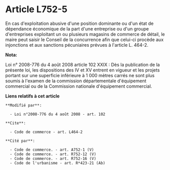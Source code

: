 # Article L752-5

En cas d'exploitation abusive d'une position dominante ou d'un état de dépendance économique de la part d'une entreprise ou
d'un groupe d'entreprises exploitant un ou plusieurs magasins de commerce de détail, le maire peut saisir le Conseil de la
concurrence afin que celui-ci procède aux injonctions et aux sanctions pécuniaires prévues à l'article L. 464-2.

**Nota:**

Loi n° 2008-776 du 4 août 2008 article 102 XXIX : Dès la publication de la présente loi, les dispositions des IV et XV
entrent en vigueur et les projets portant sur une superficie inférieure à 1 000 mètres carrés ne sont plus soumis à l'examen
de la commission départementale d'équipement commercial ou de la Commission nationale d'équipement commercial.

**Liens relatifs à cet article**

	**Modifié par**:

	  - Loi n°2008-776 du 4 août 2008 - art. 102

	**Cite**:

	  - Code de commerce - art. L464-2

	**Cité par**:

	  - Code de commerce. - art. A752-1 (V)
	  - Code de commerce. - art. R752-12 (V)
	  - Code de commerce. - art. R752-16 (V)
	  - Code de l'urbanisme - art. R*423-21 (Ab)
